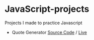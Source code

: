 # JavaScript-projects
Projects I made to practice Javascript

- Quote Generator     [Source Code](https://github.com/MadsAkselsen/quote-generator) / [Live](https://madsakselsen.github.io/quote-generator/)
